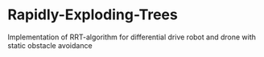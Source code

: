 # Rapidly-Exploding-Trees
Implementation of RRT-algorithm for differential drive robot and drone with static obstacle avoidance
